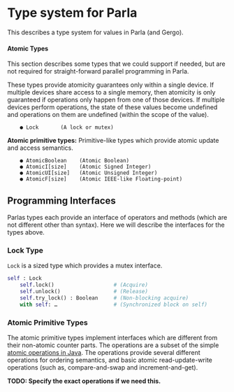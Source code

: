 # Type system for Parla

This describes a type system for values in Parla (and Gergo).

#### Atomic Types

This section describes some types that we could support if needed, but are not required for straight-forward parallel programming in Parla.

These types provide atomicity guarantees only within a single device.
If multiple devices share access to a single memory, then atomicity is only guaranteed if operations only happen from one of those devices.
If multiple devices perform operations, the state of these values become undefined and operations on them are undefined (within the scope of the value).

```
    ● Lock       (A lock or mutex)
```

**Atomic primitive types:**
Primitive-like types which provide atomic update and access semantics.
```
    ● AtomicBoolean    (Atomic Boolean)
    ● AtomicI[size]    (Atomic Signed Integer)
    ● AtomicUI[size]   (Atomic Unsigned Integer)
    ● AtomicF[size]    (Atomic IEEE-like Floating-point)
```

## Programming Interfaces

Parlas types each provide an interface of operators and methods (which are not different other than syntax).
Here we will describe the interfaces for the types above.


### Lock Type

`Lock` is a sized type which provides a mutex interface.
```python
self : Lock
    self.lock()                   # (Acquire)
    self.unlock()                 # (Release)
    self.try_lock() : Boolean     # (Non-blocking acquire)
    with self: …                  # (Synchronized block on self)
```

### Atomic Primitive Types

The atomic primitive types implement interfaces which are different from their non-atomic counter parts.
The operations are a subset of the simple [atomic operations in Java](https://docs.oracle.com/javase/10/docs/api/java/util/concurrent/atomic/AtomicInteger.html).
The operations provide several different operations for ordering semantics, and basic atomic read-update-write operations (such as, compare-and-swap and increment-and-get).

**TODO: Specify the exact operations if we need this.**

